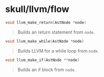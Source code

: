 # skull/llvm/flow

```c
void llvm_make_return(AstNode *node)
```

> Builds an return statement from `node`.

```c
void llvm_make_while(AstNode *node)
```

> Builds LLVM for a while loop from `node`.

```c
void llvm_make_if(AstNode **node)
```

> Builds an if block from `node`.

